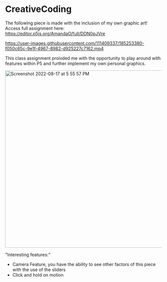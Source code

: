 # CreativeCoding
The following piece is made with the inclusion of my own graphic art!
Access full assignment here: https://editor.p5js.org/AmandaO/full/DDN0pJVre

https://user-images.githubusercontent.com/111409337/185253380-f050c65c-9e1f-4967-8982-d925227c7162.mp4

This class assignment proivded me with the opportunity to play around with features within P5 and further implement my own personal graphics.

<img width="569" alt="Screenshot 2022-08-17 at 5 55 57 PM" src="https://user-images.githubusercontent.com/111409337/185253954-bdcfdac6-3bf4-4f04-952f-0fc6c241b6e9.png">

"Interesting features:"
- Camera Feature, you have the ability to see other factors of this piece with the use of the sliders
- Click and hold on motion

